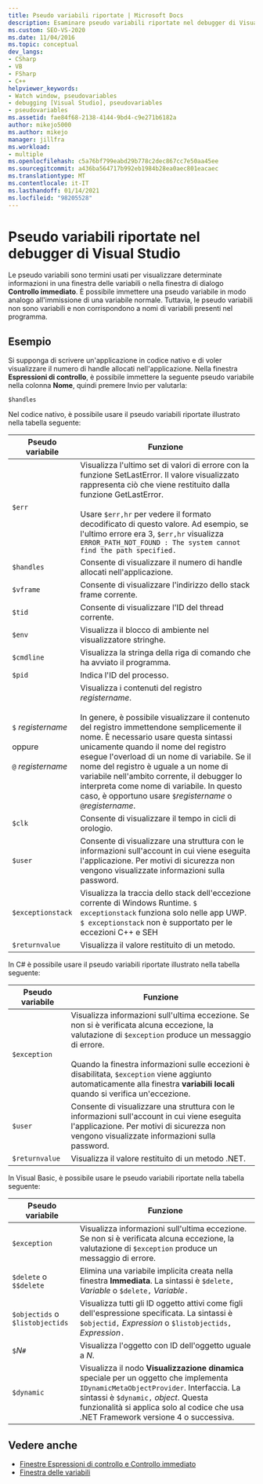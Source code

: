```yaml
---
title: Pseudo variabili riportate | Microsoft Docs
description: Esaminare pseudo variabili riportate nel debugger di Visual Studio. Pseudo variabili riportate sono termini usati per visualizzare determinati dati in una finestra delle variabili o nella finestra di dialogo controllo immediato.
ms.custom: SEO-VS-2020
ms.date: 11/04/2016
ms.topic: conceptual
dev_langs:
- CSharp
- VB
- FSharp
- C++
helpviewer_keywords:
- Watch window, pseudovariables
- debugging [Visual Studio], pseudovariables
- pseudovariables
ms.assetid: fae84f68-2138-4144-9bd4-c9e271b6182a
author: mikejo5000
ms.author: mikejo
manager: jillfra
ms.workload:
- multiple
ms.openlocfilehash: c5a76bf799eabd29b778c2dec867cc7e50aa45ee
ms.sourcegitcommit: a436ba564717b992eb1984b28ea0aec801eacaec
ms.translationtype: MT
ms.contentlocale: it-IT
ms.lasthandoff: 01/14/2021
ms.locfileid: "98205528"
---
```

# <a name="pseudovariables-in-the-visual-studio-debugger"></a>Pseudo variabili riportate nel debugger di Visual Studio
Le pseudo variabili sono termini usati per visualizzare determinate informazioni in una finestra delle variabili o nella finestra di dialogo **Controllo immediato**. È possibile immettere una pseudo variabile in modo analogo all'immissione di una variabile normale. Tuttavia, le pseudo variabili non sono variabili e non corrispondono a nomi di variabili presenti nel programma.

## <a name="example"></a>Esempio
 Si supponga di scrivere un'applicazione in codice nativo e di voler visualizzare il numero di handle allocati nell'applicazione. Nella finestra **Espressioni di controllo**, è possibile immettere la seguente pseudo variabile nella colonna **Nome**, quindi premere Invio per valutarla:

`$handles`

 Nel codice nativo, è possibile usare il pseudo variabili riportate illustrato nella tabella seguente:

|Pseudo variabile|Funzione|
|--------------------|--------------|
|`$err`|Visualizza l'ultimo set di valori di errore con la funzione SetLastError. Il valore visualizzato rappresenta ciò che viene restituito dalla funzione GetLastError.<br /><br /> Usare `$err,hr` per vedere il formato decodificato di questo valore. Ad esempio, se l'ultimo errore era 3, `$err,hr` visualizza `ERROR_PATH_NOT_FOUND : The system cannot find the path specified.`|
|`$handles`|Consente di visualizzare il numero di handle allocati nell'applicazione.|
|`$vframe`|Consente di visualizzare l'indirizzo dello stack frame corrente.|
|`$tid`|Consente di visualizzare l'ID del thread corrente.|
|`$env`|Visualizza il blocco di ambiente nel visualizzatore stringhe.|
|`$cmdline`|Visualizza la stringa della riga di comando che ha avviato il programma.|
|`$pid`|Indica l'ID del processo.|
|`$` *registername*<br /><br /> oppure<br /><br /> `@` *registername*|Visualizza i contenuti del registro *registername*.<br /><br /> In genere, è possibile visualizzare il contenuto del registro immettendone semplicemente il nome. È necessario usare questa sintassi unicamente quando il nome del registro esegue l'overload di un nome di variabile. Se il nome del registro è uguale a un nome di variabile nell'ambito corrente, il debugger lo interpreta come nome di variabile. In questo caso, è opportuno usare `$`*registername* o `@`*registername*.|
|`$clk`|Consente di visualizzare il tempo in cicli di orologio.|
|`$user`|Consente di visualizzare una struttura con le informazioni sull'account in cui viene eseguita l'applicazione. Per motivi di sicurezza non vengono visualizzate informazioni sulla password.|
|`$exceptionstack`|Visualizza la traccia dello stack dell'eccezione corrente di Windows Runtime. `$ exceptionstack` funziona solo nelle app UWP. `$ exceptionstack` non è supportato per le eccezioni C++ e SEH|
|`$returnvalue`|Visualizza il valore restituito di un metodo.|

 In C# è possibile usare il pseudo variabili riportate illustrato nella tabella seguente:

|Pseudo variabile|Funzione|
|--------------------|--------------|
|`$exception`|Visualizza informazioni sull'ultima eccezione. Se non si è verificata alcuna eccezione, la valutazione di `$exception` produce un messaggio di errore.<br /><br /> Quando la finestra informazioni sulle eccezioni è disabilitata, `$exception` viene aggiunto automaticamente alla finestra **variabili locali** quando si verifica un'eccezione.|
|`$user`|Consente di visualizzare una struttura con le informazioni sull'account in cui viene eseguita l'applicazione. Per motivi di sicurezza non vengono visualizzate informazioni sulla password.|
|`$returnvalue`|Visualizza il valore restituito di un metodo .NET.|

 In Visual Basic, è possibile usare le pseudo variabili riportate nella tabella seguente:

|Pseudo variabile|Funzione|
|--------------------|--------------|
|`$exception`|Visualizza informazioni sull'ultima eccezione. Se non si è verificata alcuna eccezione, la valutazione di `$exception` produce un messaggio di errore.|
|`$delete` o `$$delete`|Elimina una variabile implicita creata nella finestra **Immediata**. La sintassi è `$delete,` *Variable* o `$delete,` *Variable*`.`|
|`$objectids` o `$listobjectids`|Visualizza tutti gli ID oggetto attivi come figli dell'espressione specificata. La sintassi è `$objectid,` *Expression* o `$listobjectids,` *Expression*`.`|
|`$`*N*`#`|Visualizza l'oggetto con ID dell'oggetto uguale a *N*.|
|`$dynamic`|Visualizza il nodo **Visualizzazione dinamica** speciale per un oggetto che implementa `IDynamicMetaObjectProvider`. Interfaccia. La sintassi è `$dynamic,` *object*. Questa funzionalità si applica solo al codice che usa .NET Framework versione 4 o successiva.|

## <a name="see-also"></a>Vedere anche
- [Finestre Espressioni di controllo e Controllo immediato](../debugger/watch-and-quickwatch-windows.md)
- [Finestra delle variabili](../debugger/debugger-windows.md)

